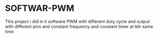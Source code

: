 # SOFTWAR-PWM
This project i did in it software PWM  with different duty cycle and output with different pins and constant frequency and constant timer
at teh same time 
